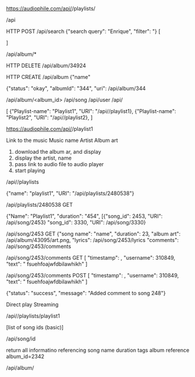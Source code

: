 https://audiophile.com/api/<username>/playlists/

/api

HTTP POST /api/search
{"search query": "Enrique", "filter": "}
[

]


/api/album/*

HTTP DELETE /api/album/34924

HTTP CREATE /api/album
{"name"

{"status": "okay",
"albumId": "344",
"uri": /api/album/344


/api/album/<album_id>
/api/song
/api/user
/api/

[
	{"Playlist-name": "Playlist1",
	 "URI": "/api/<username>/playlist1},
	{"Playlist-name": "Playlist2",
	 "URI": "/api/<username>/playlist2},
]

https://audiophile.com/api/<username>/playlist1

Link to the music
Music name
Artist
Album art

1) download the album ar, and display
2) display the artist, name
3) pass link to audio file to audio player 
4) start playing 



/api/<username>/playlists

{"name": "playlist1",
"URI": "/api/playlists/2480538"}

/api/playlists/2480538 GET

{"Name": "Playlist1",
"duration": "454",
[{"song_id": 2453, "URI": /api/song/2453}
"song_id": 3330, "URI": /api/song/3330}

/api/song/2453 GET
{"song name": "name",
"duration": 23,
"album art": /api/album/43095/art.png,
"lyrics": /api/song/2453/lyrics
"comments": /api/song/2453/comments


/api/song/2453/comments GET
[
  "timestamp": <time>,
  "username": 310849,
  "text": " fsuehfoajwfdbilawhikh"
]

/api/song/2453/comments POST
[
  "timestamp": <time>,
  "username": 310849,
  "text": " fsuehfoajwfdbilawhikh"
]

{"status": "success", "message": "Added comment to song 248"}

Direct play
Streaming



/api/<username>/playlists/playlist1

[list of song ids (basic)]

/api/song/id

return all informatino referencing song
name duration tags album reference
album_id=2342

/api/album/<id>